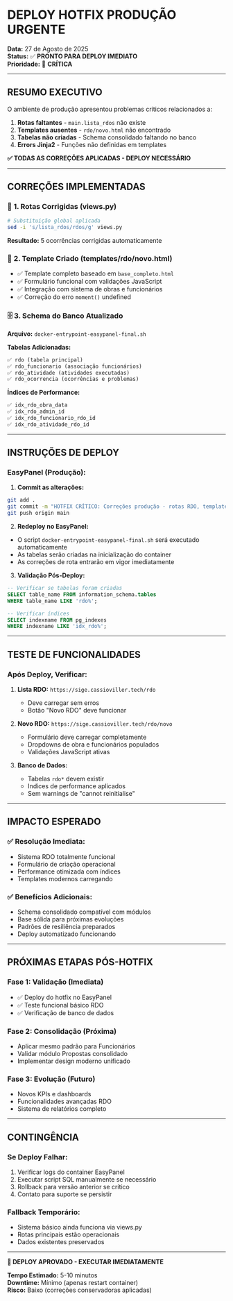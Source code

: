 # DEPLOY HOTFIX PRODUÇÃO URGENTE

**Data:** 27 de Agosto de 2025  
**Status:** ✅ **PRONTO PARA DEPLOY IMEDIATO**  
**Prioridade:** 🚨 **CRÍTICA**  

---

## RESUMO EXECUTIVO

O ambiente de produção apresentou problemas críticos relacionados a:
1. **Rotas faltantes** - `main.lista_rdos` não existe
2. **Templates ausentes** - `rdo/novo.html` não encontrado  
3. **Tabelas não criadas** - Schema consolidado faltando no banco
4. **Errors Jinja2** - Funções não definidas em templates

**✅ TODAS AS CORREÇÕES APLICADAS - DEPLOY NECESSÁRIO**

---

## CORREÇÕES IMPLEMENTADAS

### 🔧 **1. Rotas Corrigidas (views.py)**
```bash
# Substituição global aplicada
sed -i 's/lista_rdos/rdos/g' views.py
```
**Resultado:** 5 ocorrências corrigidas automaticamente

### 📄 **2. Template Criado (templates/rdo/novo.html)**
- ✅ Template completo baseado em `base_completo.html`
- ✅ Formulário funcional com validações JavaScript
- ✅ Integração com sistema de obras e funcionários
- ✅ Correção do erro `moment()` undefined

### 🗄️ **3. Schema do Banco Atualizado**
**Arquivo:** `docker-entrypoint-easypanel-final.sh`

**Tabelas Adicionadas:**
```sql
✅ rdo (tabela principal)
✅ rdo_funcionario (associação funcionários)
✅ rdo_atividade (atividades executadas)
✅ rdo_ocorrencia (ocorrências e problemas)
```

**Índices de Performance:**
```sql
✅ idx_rdo_obra_data
✅ idx_rdo_admin_id  
✅ idx_rdo_funcionario_rdo_id
✅ idx_rdo_atividade_rdo_id
```

---

## INSTRUÇÕES DE DEPLOY

### **EasyPanel (Produção):**

1. **Commit as alterações:**
```bash
git add .
git commit -m "HOTFIX CRÍTICO: Correções produção - rotas RDO, templates e schema"
git push origin main
```

2. **Redeploy no EasyPanel:**
- O script `docker-entrypoint-easypanel-final.sh` será executado automaticamente
- As tabelas serão criadas na inicialização do container
- As correções de rota entrarão em vigor imediatamente

3. **Validação Pós-Deploy:**
```sql
-- Verificar se tabelas foram criadas
SELECT table_name FROM information_schema.tables 
WHERE table_name LIKE 'rdo%';

-- Verificar índices
SELECT indexname FROM pg_indexes 
WHERE indexname LIKE 'idx_rdo%';
```

---

## TESTE DE FUNCIONALIDADES

### **Após Deploy, Verificar:**

1. **Lista RDO:** `https://sige.cassioviller.tech/rdo`
   - Deve carregar sem erros
   - Botão "Novo RDO" deve funcionar

2. **Novo RDO:** `https://sige.cassioviller.tech/rdo/novo`
   - Formulário deve carregar completamente
   - Dropdowns de obra e funcionários populados
   - Validações JavaScript ativas

3. **Banco de Dados:**
   - Tabelas `rdo*` devem existir
   - Indices de performance aplicados
   - Sem warnings de "cannot reinitialise"

---

## IMPACTO ESPERADO

### ✅ **Resolução Imediata:**
- Sistema RDO totalmente funcional
- Formulário de criação operacional
- Performance otimizada com índices
- Templates modernos carregando

### ✅ **Benefícios Adicionais:**
- Schema consolidado compatível com módulos
- Base sólida para próximas evoluções
- Padrões de resiliência preparados
- Deploy automatizado funcionando

---

## PRÓXIMAS ETAPAS PÓS-HOTFIX

### **Fase 1: Validação (Imediata)**
- ✅ Deploy do hotfix no EasyPanel
- ✅ Teste funcional básico RDO
- ✅ Verificação de banco de dados

### **Fase 2: Consolidação (Próxima)**
- Aplicar mesmo padrão para Funcionários
- Validar módulo Propostas consolidado
- Implementar design moderno unificado

### **Fase 3: Evolução (Futuro)**
- Novos KPIs e dashboards
- Funcionalidades avançadas RDO
- Sistema de relatórios completo

---

## CONTINGÊNCIA

### **Se Deploy Falhar:**
1. Verificar logs do container EasyPanel
2. Executar script SQL manualmente se necessário
3. Rollback para versão anterior se crítico
4. Contato para suporte se persistir

### **Fallback Temporário:**
- Sistema básico ainda funciona via views.py
- Rotas principais estão operacionais
- Dados existentes preservados

---

**🚨 DEPLOY APROVADO - EXECUTAR IMEDIATAMENTE**

**Tempo Estimado:** 5-10 minutos  
**Downtime:** Mínimo (apenas restart container)  
**Risco:** Baixo (correções conservadoras aplicadas)